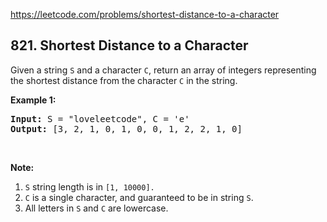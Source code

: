https://leetcode.com/problems/shortest-distance-to-a-character

## 821. Shortest Distance to a Character

<div><p>Given a string <code>S</code> and a character <code>C</code>, return an array of integers representing the shortest distance from the character <code>C</code> in the string.</p>
<p><strong>Example 1:</strong></p>
<pre><strong>Input:</strong> S = "loveleetcode", C = 'e'
<strong>Output:</strong> [3, 2, 1, 0, 1, 0, 0, 1, 2, 2, 1, 0]
</pre>
<p> </p>
<p><strong>Note:</strong></p>
<ol>
<li><code>S</code> string length is in <code>[1, 10000].</code></li>
<li><code>C</code> is a single character, and guaranteed to be in string <code>S</code>.</li>
<li>All letters in <code>S</code> and <code>C</code> are lowercase.</li>
</ol>
</div>
